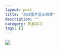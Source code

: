 ```yaml
---
layout: post
title: "测试图片显示效果"
description: ""
category: 机器学习
tags: []
---
```


![](http://7xnq5e.com1.z0.glb.clouddn.com/2016-06-26-00-48-36.png)
